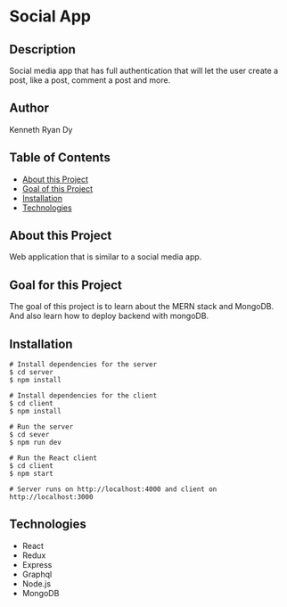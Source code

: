 # Social App

## Description

Social media app that has full authentication that will let the user create a post, like a post, comment a post and more.

## Author

Kenneth Ryan Dy

## Table of Contents
* [About this Project](#about-this-project)
* [Goal of this Project](#goal-of-this-project)
* [Installation](#installation)
* [Technologies](#technologies)

## About this Project
Web application that is similar to a social media app.

## Goal for this Project
The goal of this project is to learn about the MERN stack and MongoDB.
And also learn how to deploy backend with mongoDB.

## Installation
```
# Install dependencies for the server
$ cd server
$ npm install

# Install dependencies for the client
$ cd client
$ npm install

# Run the server
$ cd sever
$ npm run dev

# Run the React client
$ cd client
$ npm start

# Server runs on http://localhost:4000 and client on http://localhost:3000
```

## Technologies
* React
* Redux
* Express
* Graphql
* Node.js
* MongoDB
